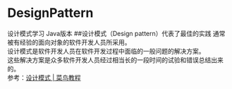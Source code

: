 # DesignPattern
设计模式学习 Java版本
##设计模式（Design pattern）代表了最佳的实践
通常被有经验的面向对象的软件开发人员所采用。<br>
设计模式是软件开发人员在软件开发过程中面临的一般问题的解决方案。<br>
这些解决方案是众多软件开发人员经过相当长的一段时间的试验和错误总结出来的。<br>
参考：[设计模式 | 菜鸟教程](https://www.runoob.com/design-pattern/design-pattern-tutorial.html)